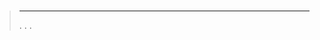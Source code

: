 
# 


>****
>. . .
> [](https://market.jeedom.com/index.php?v=d&p=market&type=plugin&categorie=multimedia) 


